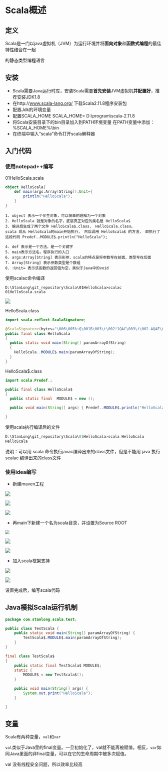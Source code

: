 # Scala概述

## 定义

Scala是一门以java虚拟机（JVM）为运行环境并将**面向对象**和**函数式编程**的最佳特性结合在一起

的静态类型编程语言

## 安装

- Scala需要Java运行时库，安装Scala需要**首先安装**JVM虚拟机**并配置好**，推荐安装JDK1.8
- 在http://www.scala-lang.org/ 下载Scala2.11.8程序安装包
- 配置Jdk的环境变量
- 配置SCALA_HOME
   SCALA_HOME= D:\program\scala-2.11.8
- 将Scala安装目录下的bin目录加入到PATH环境变量
   在PATH变量中添加：%SCALA_HOME%\bin
- 在终端中输入“scala”命令打开scala解释器

## 入门代码

### 使用notepad++编写

01HelloScala.scala

```scala
object HelloScala{
    def main(args:Array[String]):Unit={
        println("HelloScala");
    }
}
```


```
1. object 表示一个伴生对象，可以简单的理解为一个对象
2. HelloScala 就是对象的名字，底层真正对应的类名是 HelloScala$
3. 编译后生成了两个文件 HelloScala$.class， HelloScala.class。 
scala 现从 HelloScala的main开始执行， 然后调用 HelloScala$ 的方法， 即执行了这段代码 Predef..MODULE$.println("HelloScala");

4. def 表示是一个方法，是一个关键字
5. main表示方法名，程序执行的入口
6. args:Array[String] 表示形参，scala的特点是将参数写在前面，类型写在后面
7. Array[String] 表示参数类型是个数组
8. :Unit= 表示该函数的返回值为空，类似于Java中的void
```

使用scalac命令编译

```
D:\StanLong\git_repository\Scala\01HelloScala>scalac 01HelloScala.scala
```

![](./doc/02.png)

HelloScala.class

```java
import scala.reflect.ScalaSignature;

@ScalaSignature(bytes="\006\005%:Q\001B\003\t\002!1QAC\003\t\002-AQAE\001\005\002MAQ\001F\001\005\002U\t!\002S3mY>\0346-\0317b\025\0051\021a\002\037f[B$\030PP\002\001!\tI\021!D\001\006\005)AU\r\0347p'\016\fG.Y\n\003\0031\001\"!\004\t\016\0039Q\021aD\001\006g\016\fG.Y\005\003#9\021a!\0218z%\0264\027A\002\037j]&$h\bF\001\t\003\021i\027-\0338\025\005YI\002CA\007\030\023\tAbB\001\003V]&$\b\"\002\016\004\001\004Y\022\001B1sON\0042!\004\017\037\023\tibBA\003BeJ\f\027\020\005\002 M9\021\001\005\n\t\003C9i\021A\t\006\003G\035\ta\001\020:p_Rt\024BA\023\017\003\031\001&/\0323fM&\021q\005\013\002\007'R\024\030N\\4\013\005\025r\001")
public final class HelloScala
{
  public static void main(String[] paramArrayOfString)
  {
    HelloScala..MODULE$.main(paramArrayOfString);
  }
}
```

HelloScala$.class

```java
import scala.Predef.;

public final class HelloScala$
{
  public static final  MODULE$ = new ();

  public void main(String[] args) { Predef..MODULE$.println("HelloScala"); }

}
```

使用scala执行编译后的文件

```scala
D:\StanLong\git_repository\Scala\01HelloScala>scala HelloScala
HelloScala
```

说明：可以用 scala 命令执行javac编译出来的class文件，但是不能用 java 执行 scalac 编译出来的class文件

### 使用idea编写

- 新建maven工程

![](./doc/03.png)

![](./doc/04.png)



![](./doc/05.png)

- 再main下新建一个名为scala目录，并设置为Source ROOT

<img src="./doc/06.png" style="zoom: 80%;" />

![](./doc/07.png)

![](./doc/08.png)

- 加入scala框架支持

![](./doc/09.png)

![](./doc/10.png)

设置完成后，编写scala代码

## Java模拟Scala运行机制

```java
package com.stanlong.scala.test;

public class TestScala {
    public static void main(String[] paramArrayOfString) {
        TestScala$.MODULE$.main(paramArrayOfString);
    }
}

final class TestScala$
{
    public static final TestScala$ MODULE$;
    static {
        MODULE$ = new TestScala$();
    }

    public void main(String[] args) {
        System.out.print("HelloScala");
    }

}
```

## 变量

Scala有两种变量，`val`和`var`

`val`类似于Java里的final变量。一旦初始化了，val就不能再被赋值。相反，`var`如同Java里面的非final变量，可以在它的生命周期中被多次赋值。

val 没有线程安全问题，所以效率比较高